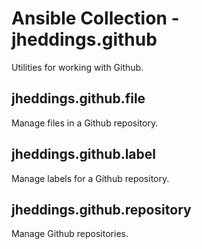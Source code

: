 # Ansible Collection - jheddings.github

Utilities for working with Github.

## jheddings.github.file ##

Manage files in a Github repository.

## jheddings.github.label ##

Manage labels for a Github repository.

## jheddings.github.repository ##

Manage Github repositories.
